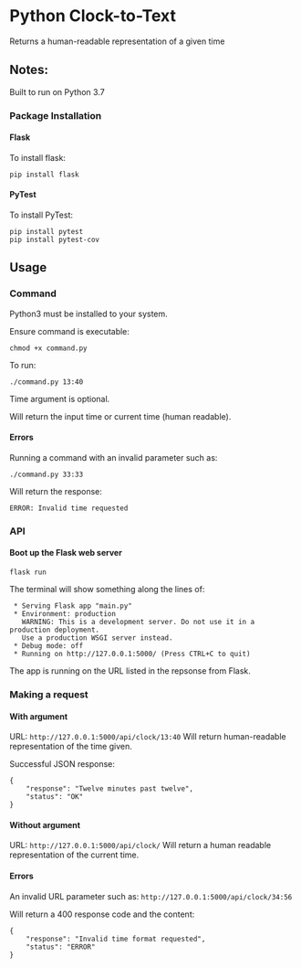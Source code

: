 # Python Clock-to-Text
Returns a human-readable representation of a given time

## Notes:
Built to run on Python 3.7

### Package Installation
#### Flask
To install flask:

```
pip install flask
```

#### PyTest
To install PyTest:

```
pip install pytest
pip install pytest-cov
```


## Usage
### Command
Python3 must be installed to your system.

Ensure command is executable:

```
chmod +x command.py
```
To run:

```
./command.py 13:40
```

Time argument is optional.

Will return the input time or current time (human readable).

#### Errors
Running a command with an invalid parameter such as:

```
./command.py 33:33
```

Will return the response:

```
ERROR: Invalid time requested
```

### API
#### Boot up the Flask web server

```
flask run
```

The terminal will show something along the lines of:

```
 * Serving Flask app "main.py"
 * Environment: production
   WARNING: This is a development server. Do not use it in a production deployment.
   Use a production WSGI server instead.
 * Debug mode: off
 * Running on http://127.0.0.1:5000/ (Press CTRL+C to quit)
```

The app is running on the URL listed in the repsonse from Flask.

### Making a request
#### With argument
URL: `http://127.0.0.1:5000/api/clock/13:40`
Will return human-readable representation of the time given.

Successful JSON response:

```
{
	"response": "Twelve minutes past twelve",
	"status": "OK"
}
```

#### Without argument
URL: `http://127.0.0.1:5000/api/clock/`
Will return a human readable representation of the current time.

#### Errors
An invalid URL parameter such as: `http://127.0.0.1:5000/api/clock/34:56`

Will return a 400 response code and the content:

```
{
	"response": "Invalid time format requested",
	"status": "ERROR"
}
```

